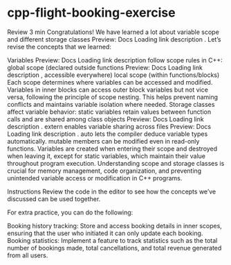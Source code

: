 # cpp-flight-booking-exercise
Review
3 min
Congratulations! We have learned a lot about variable scope and different storage 
classes
Preview: Docs Loading link description
. Let’s revise the concepts that we learned:

Variables
Preview: Docs Loading link description
 follow scope rules in C++:
global scope (declared outside 
functions
Preview: Docs Loading link description
, accessible everywhere)
local scope (within functions/blocks)
Each scope determines where variables can be accessed and modified. Variables in inner blocks can access outer block variables but not vice versa, following the principle of scope nesting. This helps prevent naming conflicts and maintains variable isolation where needed.
Storage classes affect variable behavior:
static variables retain values between function calls and are shared among class 
objects
Preview: Docs Loading link description
.
extern enables variable sharing across 
files
Preview: Docs Loading link description
.
auto lets the compiler deduce variable types automatically.
mutable members can be modified even in read-only functions.
Variables are created when entering their scope and destroyed when leaving it, except for static variables, which maintain their value throughout program execution.
Understanding scope and storage classes is crucial for memory management, code organization, and preventing unintended variable access or modification in C++ programs.

Instructions
Review the code in the editor to see how the concepts we’ve discussed can be used together.

For extra practice, you can do the following:

Booking history tracking: Store and access booking details in inner scopes, ensuring that the user who initiated it can only update each booking.
Booking statistics: Implement a feature to track statistics such as the total number of bookings made, total cancellations, and total revenue generated from all users.

